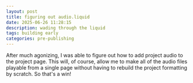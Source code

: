 ```yaml
---
layout: post
title: figuring out audio.liquid
date: 2025-06-26 11:28:15
description: wading through the liquid
tags: building early
categories: pre-publishing
---
```


After much agonizing, I was able to figure out how to add project audio to the project page. This will, of course, allow me to make all of the audio files playable from a single page without having to rebuild the project formatting by scratch. So that's a win!